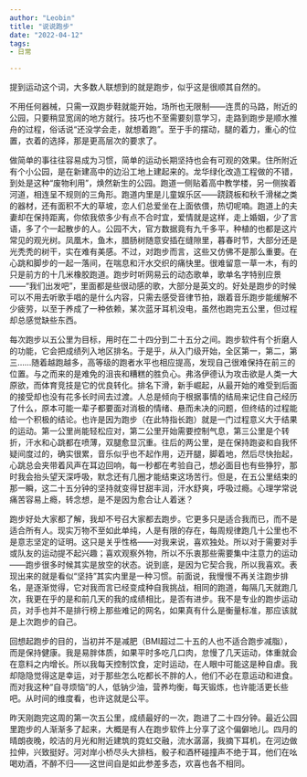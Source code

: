 ```yaml
---
author: "Leobin"
title: "说说跑步"
date: "2022-04-12"
tags:
- 日常

---
```


提到运动这个词，大多数人联想到的就是跑步，似乎这是很顺其自然的。

不用任何器械，只需一双跑步鞋就能开始，场所也无限制——连贯的马路，附近的公园，只要稍显宽阔的地方就行。技巧也不至需要刻意学习，走路到跑步是顺水推舟的过程，俗话说“还没学会走，就想着跑”。至于手的摆动，腿的着力，重心的位置，衣着的选择，那是更高层次的要求了。

做简单的事往往容易成为习惯，简单的运动长期坚持也会有可观的效果。住所附近有个小公园，是在新建高中的边沿工地上建起来的。龙华绿化改造工程做的不错，到处是这种“废物利用”，焕然新生的公园。跑道一侧贴着高中教学楼，另一侧挨着河道，相连呈不规则的三角形。跑道内里是儿童娱乐区——跷跷板和秋千滑梯之类的器材，还有面积不大的草坡，恋人们总爱坐在上面依偎，热切呢喃。跑道上的夫妻却在保持距离，你侬我侬多少有点不合时宜，爱情就是这样，走上婚姻，少了言语，多了个一起散步的人。公园不大，官方数据竟有九千多平，种植的也都是这片常见的观光树。凤凰木，鱼木，腊肠树随意安插在缝隙里，暮春时节，大部分还是光秃秃的树干，实在难有美感。不过，对跑步而言，这些又仿佛不是那么重要。在心跳和脚步的一起一落间，在喘息和汗水交织的痛快里。很难留意一草一木，有的只是前方的十几米橡胶跑道。跑步时听网易云的动态歌单，歌单名字特别应景——“我们出发吧”，里面都是些很动感的歌，大部分是英文的。好处是跑步的时候可以不用去听歌手唱的是什么内容，只需去感受音律节拍，跟着音乐跑步能缓解不少疲劳，以至于养成了一种依赖，某次蓝牙耳机没电，虽然也跑完五公里，但过程却总感觉缺些东西。

每次跑步以五公里为目标，用时在二十四分到二十五分之间。跑步软件有个折磨人的功能，它会把成绩列入地区排名。于是乎，从入门级开始，全区第一，第二，第三……随着越跑越多，高等级的跑者水平也相应提高，发现自己很难保持在前三的位置。与之而来的是难免的沮丧和糟糕的胜负心。弗洛伊德认为攻击欲是人类一大原欲，而体育竞技是它的优良转化。排名下滑，新手崛起，从最开始的难受到后面的接受却也没有花多长时间去过渡。‍人总是倾向于根据事情的结局来记住自己经历了什么，原本可能一辈子都要面对消极的情绪、悬而未决的问题，但终结的过程能给一个积极的结论。也许是因为跑步（在此特指长跑）就是一门过程意义大于结果的运动。第一公里尚能轻松应对，第二公里开始需要控制气息，第三公里是个转折，汗水和心跳都在喷薄，双腿愈显沉重。往后的两公里，是在保持跑姿和自我怀疑间度过的，确实很累，音乐似乎也不起作用，迈开腿，脚着地，然后尽快抬起，心跳总会夹带着风声在耳边回响，每一秒都在考验自己，想必面目也有些狰狞，那时我会抬头望天深呼吸，默念还有几圈才能结束这场苦行。但是，在五公里结束的那一瞬，这二十五分钟的坚持就变得甘甜丰润，汗水舒爽，呼吸过瘾。心理学常说痛苦容易上瘾，转念想，是不是因为愈合让人着迷？

跑步好处大家都了解，我却不号召大家都去跑步。它更多只是适合我而已，而不是适合所有人。现实万物不至如此单纯，人是有限的存在，每周规律跑几十公里也不是意志坚定的证明。这只是关乎性格——对我来说，喜欢独处。所以对于需要对手或队友的运动提不起兴趣；喜欢观察外物，所以不乐衷那些需要集中注意力的运动——跑步很多时候其实是放空的状态。说到底，是因为它契合我，所以我喜欢。表现出来的就是看似“坚持”其实内里是一种习惯。前面说，我慢慢不再关注跑步排名，是逐渐觉得，它对我而言已经变成种自我挑战，相同的跑道，每隔几天就跑几次，我更在乎的是和前几天的我的成绩相比，是否有进步。我不是专业的跑步运动员，对手也并不是排行榜上那些难记的网名，如果真有什么是衡量标准，那应该就是上次跑步的自己。

回想起跑步的目的，当初并不是减肥（BMI超过二十五的人也不适合跑步减脂），而是保持健康。我是易胖体质，如果平时多吃几口肉，怠慢了几天运动，体重就会在意料之内增长。所以我每天控制饮食，定时运动，在人眼中可能这是种自虐。我却隐隐觉得这是幸运，对于那些怎么吃都长不胖的人，他们不必在意运动和进食。而对我这种“自寻烦恼”的人，低钠少油，营养均衡，每天锻炼，也许能活更长些吧。从时间的维度看，也许这就是公平。

昨天刚跑完这周的第一次五公里，成绩最好的一次，跑进了二十四分钟。最近公园里跑步的人渐渐多了起来，大概是有人在跑步软件上分享了这个偏僻地儿。四月的晴朗夜晚，皎洁的月光和附近建筑的霓虹交融，流水潺潺，我摘下耳机，在河边做拉伸，兴致挺好。河对岸小桥尽头大排档，骰子和酒杯碰撞声不绝于耳，他们在吆喝劝酒，不醉不归——这世间自是如此参差多态，欢喜也各不相同。
